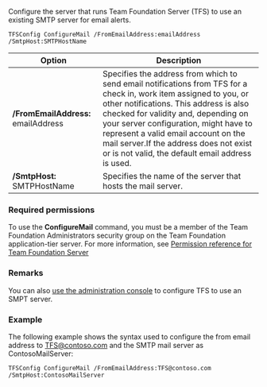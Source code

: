 Configure the server that runs Team Foundation Server (TFS) to use an existing SMTP server for email alerts.

	TFSConfig ConfigureMail /FromEmailAddress:emailAddress /SmtpHost:SMTPHostName

<table>
<thead>
<tr>
<th>Option</th>
<th>Description</th>
</tr>
</thead>
<tbody>
<tr>
<td><strong>/FromEmailAddress:</strong> emailAddress</td>
<td>Specifies the address from which to send email notifications from TFS for a check in, work item assigned to you, or other notifications. This address is also checked for validity and, depending on your server configuration, might have to represent a valid email account on the mail server.If the address does not exist or is not valid, the default email address is used.</td>
</tr>
<tr>
<td><strong>/SmtpHost:</strong> SMTPHostName</td>
<td>Specifies the name of the server that hosts the mail server.</td>
</tr>
</tbody>
</table>

### Required permissions

To use the **ConfigureMail** command, you must be a member of the Team Foundation Administrators security group on the Team Foundation application-tier server. For more information, see [Permission reference for Team Foundation Server](/vsts/security/permissions.md)

### Remarks

You can also [use the administration console](/vsts/admin/setup-customize-alerts.md) to configure TFS to use an SMPT server.

### Example

The following example shows the syntax used to configure the from email address to TFS@contoso.com and the SMTP mail server as ContosoMailServer:

    TFSConfig ConfigureMail /FromEmailAddress:TFS@contoso.com /SmtpHost:ContosoMailServer